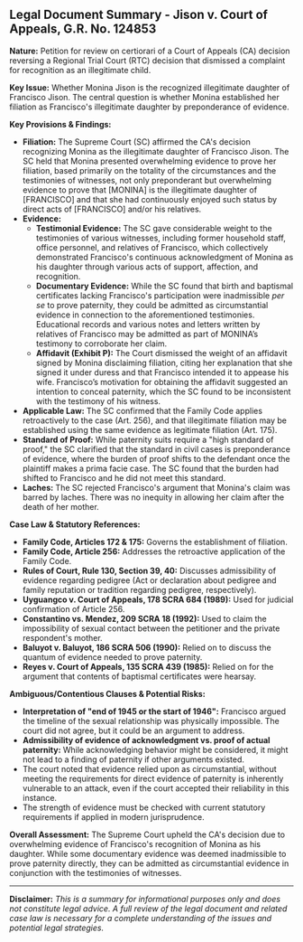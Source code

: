 ## Legal Document Summary - Jison v. Court of Appeals, G.R. No. 124853

**Nature:** Petition for review on certiorari of a Court of Appeals (CA) decision reversing a Regional Trial Court (RTC) decision that dismissed a complaint for recognition as an illegitimate child.

**Key Issue:** Whether Monina Jison is the recognized illegitimate daughter of Francisco Jison. The central question is whether Monina established her filiation as Francisco's illegitimate daughter by preponderance of evidence.

**Key Provisions & Findings:**

*   **Filiation:** The Supreme Court (SC) affirmed the CA's decision recognizing Monina as the illegitimate daughter of Francisco Jison. The SC held that Monina presented overwhelming evidence to prove her filiation, based primarily on the totality of the circumstances and the testimonies of witnesses, not only preponderant but overwhelming evidence to prove that [MONINA] is the illegitimate daughter of [FRANCISCO] and that she had continuously enjoyed such status by direct acts of [FRANCISCO] and/or his relatives.
*   **Evidence:**
    *   **Testimonial Evidence:** The SC gave considerable weight to the testimonies of various witnesses, including former household staff, office personnel, and relatives of Francisco, which collectively demonstrated Francisco's continuous acknowledgment of Monina as his daughter through various acts of support, affection, and recognition.
    *   **Documentary Evidence:** While the SC found that birth and baptismal certificates lacking Francisco's participation were inadmissible *per se* to prove paternity, they could be admitted as circumstantial evidence in connection to the aforementioned testimonies. Educational records and various notes and letters written by relatives of Francisco may be admitted as part of MONINA’s testimony to corroborate her claim.
    *   **Affidavit (Exhibit P):** The Court dismissed the weight of an affidavit signed by Monina disclaiming filiation, citing her explanation that she signed it under duress and that Francisco intended it to appease his wife. Francisco’s motivation for obtaining the affidavit suggested an intention to conceal paternity, which the SC found to be inconsistent with the testimony of his witness.
*   **Applicable Law:** The SC confirmed that the Family Code applies retroactively to the case (Art. 256), and that illegitimate filiation may be established using the same evidence as legitimate filiation (Art. 175).
*   **Standard of Proof:** While paternity suits require a "high standard of proof," the SC clarified that the standard in civil cases is preponderance of evidence, where the burden of proof shifts to the defendant once the plaintiff makes a prima facie case. The SC found that the burden had shifted to Francisco and he did not meet this standard.
*   **Laches:** The SC rejected Francisco's argument that Monina's claim was barred by laches. There was no inequity in allowing her claim after the death of her mother.

**Case Law & Statutory References:**

*   **Family Code, Articles 172 & 175:** Governs the establishment of filiation.
*   **Family Code, Article 256:** Addresses the retroactive application of the Family Code.
*   **Rules of Court, Rule 130, Section 39, 40:** Discusses admissibility of evidence regarding pedigree (Act or declaration about pedigree and family reputation or tradition regarding pedigree, respectively).
*   **Uyguangco v. Court of Appeals, 178 SCRA 684 (1989):** Used for judicial confirmation of Article 256.
*   **Constantino vs. Mendez, 209 SCRA 18 (1992):** Used to claim the impossibility of sexual contact between the petitioner and the private respondent's mother.
*   **Baluyot v. Baluyot, 186 SCRA 506 (1990):** Relied on to discuss the quantum of evidence needed to prove paternity.
*   **Reyes v. Court of Appeals, 135 SCRA 439 (1985):** Relied on for the argument that contents of baptismal certificates were hearsay.

**Ambiguous/Contentious Clauses & Potential Risks:**

*   **Interpretation of "end of 1945 or the start of 1946":** Francisco argued the timeline of the sexual relationship was physically impossible. The court did not agree, but it could be an argument to address.
*   **Admissibility of evidence of acknowledgment vs. proof of actual paternity:** While acknowledging behavior might be considered, it might not lead to a finding of paternity if other arguments existed.
*   The court noted that evidence relied upon as circumstantial, without meeting the requirements for direct evidence of paternity is inherently vulnerable to an attack, even if the court accepted their reliability in this instance.
*   The strength of evidence must be checked with current statutory requirements if applied in modern jurisprudence.

**Overall Assessment:** The Supreme Court upheld the CA's decision due to overwhelming evidence of Francisco's recognition of Monina as his daughter. While some documentary evidence was deemed inadmissible to prove paternity directly, they can be admitted as circumstantial evidence in conjunction with the testimonies of witnesses.

***

**Disclaimer:** *This is a summary for informational purposes only and does not constitute legal advice. A full review of the legal document and related case law is necessary for a complete understanding of the issues and potential legal strategies.*